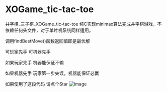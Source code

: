 # XOGame_tic-tac-toe
井字棋_三子棋_XOGame_tic-tac-toe
纯C实现minimax算法完成井字棋游戏，不依赖任何头文件，对于单片机系统同样适用。

调用findBestMove()函数返回值即是最优解

可玩家先手 可机器先手

如果玩家先手 机器能保证不输

如果机器先手 玩家第一步失误，机器能保证必赢

如果使用了这段代码 请点个Star
![image](https://github.com/user-attachments/assets/4c7f19b2-e077-4fb1-b79a-3ef28541828a)

